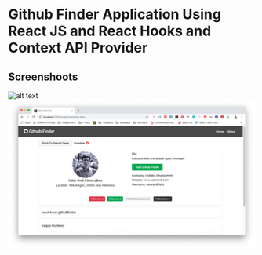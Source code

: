 # Github Finder Application Using React JS and React Hooks and Context API Provider


## Screenshoots
![alt text](https://github.com/caturandi-labs/breact-hook-githubfinder/blob/master/ss/1.png "SS 1")
![alt text](https://github.com/caturandi-labs/react-hook-githubfinder/blob/master/ss/2.png "SS 2")
